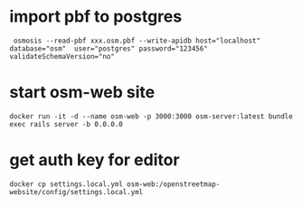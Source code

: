 # import pbf to postgres
```
 osmosis --read-pbf xxx.osm.pbf --write-apidb host="localhost" database="osm"  user="postgres" password="123456" validateSchemaVersion="no"
```
#  start osm-web site
```
docker run -it -d --name osm-web -p 3000:3000 osm-server:latest bundle exec rails server -b 0.0.0.0
```
# get auth key for editor
```
docker cp settings.local.yml osm-web:/openstreetmap-website/config/settings.local.yml
```
